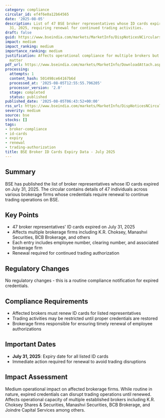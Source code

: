 ```yaml
---
category: compliance
circular_id: ef4f6e0a12b64565
date: '2025-08-05'
description: List of 47 BSE broker representatives whose ID cards expired on July
  31, 2025, requiring renewal for continued trading activities.
draft: false
guid: https://www.bseindia.com/markets/MarketInfo/DispNoticesNCirculars.aspx?Noticeid={34B28C38-53E0-4013-9283-007F9C9E44EB}&noticeno=20250805-3&dt=08/05/2025&icount=3&totcount=32&flag=0
impact: medium
impact_ranking: medium
importance_ranking: medium
justification: Affects operational compliance for multiple brokers but routine administrative
  matter
pdf_url: https://www.bseindia.com/markets/MarketInfo/DownloadAttach.aspx?id=20250805-3&attachedId=ce8652aa-5734-4b37-9362-83bfe9fb4d13
processing:
  attempts: 1
  content_hash: 501498ce64167b6d
  processed_at: '2025-08-05T12:55:55.796205'
  processor_version: '2.0'
  stage: completed
  status: published
published_date: '2025-08-05T06:43:52+00:00'
rss_url: https://www.bseindia.com/markets/MarketInfo/DispNoticesNCirculars.aspx?Noticeid={34B28C38-53E0-4013-9283-007F9C9E44EB}&noticeno=20250805-3&dt=08/05/2025&icount=3&totcount=32&flag=0
severity: medium
source: bse
stocks: []
tags:
- broker-compliance
- id-cards
- expiry
- renewal
- trading-authorization
title: BSE Broker ID Cards Expiry Data - July 2025
---
```


## Summary

BSE has published the list of broker representatives whose ID cards expired on July 31, 2025. The circular contains details of 47 individuals across various brokerage firms whose credentials require renewal to continue trading operations on BSE.

## Key Points

- 47 broker representatives' ID cards expired on July 31, 2025
- Affects multiple brokerage firms including K.R. Choksey, Manashvi Securities, BCB Brokerage, and others
- Each entry includes employee number, clearing number, and associated brokerage firm
- Renewal required for continued trading authorization

## Regulatory Changes

No regulatory changes - this is a routine compliance notification for expired credentials.

## Compliance Requirements

- Affected brokers must renew ID cards for listed representatives
- Trading activities may be restricted until proper credentials are restored
- Brokerage firms responsible for ensuring timely renewal of employee authorizations

## Important Dates

- **July 31, 2025**: Expiry date for all listed ID cards
- Immediate action required for renewal to avoid trading disruptions

## Impact Assessment

Medium operational impact on affected brokerage firms. While routine in nature, expired credentials can disrupt trading operations until renewed. Affects operational capacity of multiple established brokers including K.R. Choksey Shares & Securities, Manashvi Securities, BCB Brokerage, and Joindre Capital Services among others.